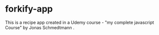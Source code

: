 # forkify-app
This is a recipe app created in a Udemy course - "my complete javascript Course" by Jonas Schmedtmann .
